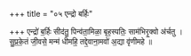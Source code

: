 +++
title = "०५ एन्द्रो बर्हिः"

+++
एन्द्रो॑ ब॒र्हिः सीद॑तु॒ पिन्व॑ता॒मिळा॒ बृह॒स्पतिः॒ साम॑भिरृ॒क्वो अ॑र्चतु ।  
सु॒प्र॒के॒तं जी॒वसे॒ मन्म॑ धीमहि॒ तद्दे॒वाना॒मवो॑ अ॒द्या वृ॑णीमहे ॥
